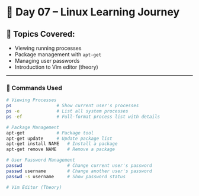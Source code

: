 # 📅 Day 07 – Linux Learning Journey

## 🧠 Topics Covered:
- Viewing running processes
- Package management with `apt-get`
- Managing user passwords
- Introduction to Vim editor (theory)

---

### 🧰 Commands Used

```bash
# Viewing Processes
ps                 # Show current user's processes
ps -e              # List all system processes
ps -ef             # Full-format process list with details

# Package Management
apt-get            # Package tool
apt-get update     # Update package list
apt-get install NAME   # Install a package
apt-get remove NAME    # Remove a package

# User Password Management
passwd                 # Change current user's password
passwd username        # Change another user's password
passwd -s username     # Show password status

# Vim Editor (Theory)

